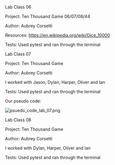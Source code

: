 Lab Class 06

Project: Ten Thousand Game 06/07/08/44

Author: Aubrey Corsetti

Resources: https://en.wikipedia.org/wiki/Dice_10000 

Tests: Used pytest and ran through the terminal

Lab Class 07

Project: Ten Thousand Game

Author: Aubrey Corsetti

I worked with Jason, Dylan, Harper, Oliver and Ian

Tests: Used pytest and ran through the terminal

Our pseudo code:

![psuedo_code_lab_07.png](..%2F..%2F..%2F..%2FDesktop%2Fpsuedo_code_lab_07.png)

Lab Class 08

Project: Ten Thousand Game

Author: Aubrey Corsetti

I worked with Dylan, Harper, Oliver and Ian

Tests: Used pytest and ran through the terminal